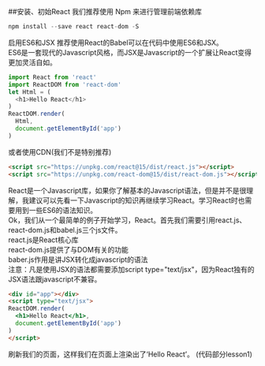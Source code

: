 ##安装、初始React
我们推荐使用 Npm 来进行管理前端依赖库
```Javascript
npm install --save react react-dom -S
```
启用ES6和JSX
推荐使用React的Babel可以在代码中使用ES6和JSX。<br>
ES6是一套现代的Javascript风格，而JSX是Javascript的一个扩展让React变得更加灵活自如。
```Javascript
import React from 'react'
import ReactDOM from 'react-dom'
let Html = (
  <h1>Hello React</h1>
)
ReactDOM.render(
  Html,
  document.getElementById('app')
)
```
或者使用CDN(我们不是特别推荐)
```html
<script src="https://unpkg.com/react@15/dist/react.js"></script>
<script src="https://unpkg.com/react-dom@15/dist/react-dom.js"></script>
```
React是一个Javascript库，如果你了解基本的Javascript语法，但是并不是很理解，我建议可以先看一下Javascript的知识再继续学习React。学习React时也需要用到一些ES6的语法知识。<br>
Ok，我们从一个最简单的例子开始学习，React。首先我们需要引用react.js、react-dom.js和babel.js三个js文件。<br>
react.js是React核心库<br>
react-dom.js提供了与DOM有关的功能<br>
baber.js作用是讲JSX转化成javascript的语法<br>
注意：凡是使用JSX的语法都需要添加script type="text/jsx"，因为React独有的JSX语法跟javascript不兼容。
```html
<div id="app"></div>
<script type="text/jsx">
ReactDOM.render(
  <h1>Hello React</h1>,
  document.getElementById('app')
)
</script>
```
刷新我们的页面，这样我们在页面上渲染出了‘Hello React’。 (代码部分lesson1)<br>
